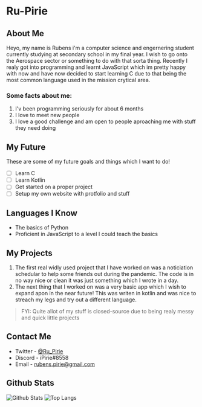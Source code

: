 # Ru-Pirie
## About Me
Heyo, my name is Rubens i'm a computer science and engernering student currently studying at secondary school in my final year. I wish to go onto the Aerospace sector or something to do with that sorta thing. Recently I realy got into programming and learnt JavaScript which im pretty happy with now and have now decided to start learning C due to that being the most common language used in the mission crytical area.

### Some facts about me:
 1. I'v been programming seriously for about 6 months
 2. I love to meet new people
 3. I love a good challenge and am open to people aproaching me with stuff they need doing

## My Future
These are some of my future goals and things which I want to do!
- [ ] Learn C
- [ ] Learn Kotlin
- [ ] Get started on a proper project
- [ ] Setup my own website with protfolio and stuff

## Languages I Know
 - The basics of Python
 - Proficient in JavaScript to a level I could teach the basics

## My Projects
1. The first real widly used project that I have worked on was a noticiation schedular to help some friends out during the pandemic. The code is in no way nice or clean it was just something which I wrote in a day.
2. The next thing that I worked on was a very basic app which I wish to expand apon in the near future! This was writen in kotlin and was nice to streach my legs and try out a different language.
> FYI: Quite allot of my stuff is closed-source due to being realy messy and quick little projects

## Contact Me
- Twitter - [@Ru_Pirie](https://twitter.com/Ru_Pirie)
- Discord - iPirie#8558
- Email - rubens.pirie@gmail.com

## Github Stats
![Github Stats](https://github-readme-stats.vercel.app/api?username=ru-pirie&count_private=true&show_icons=true&theme=dark)
![Top Langs](https://github-readme-stats.vercel.app/api/top-langs/?username=ru-pirie&theme=dark&layout=compact&langs_count=6)
